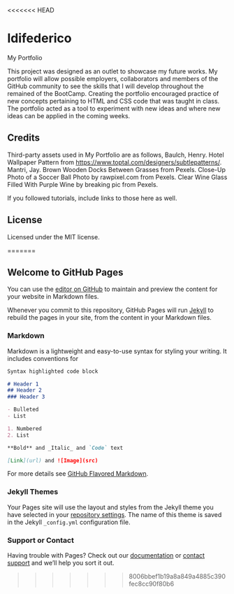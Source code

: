 <<<<<<< HEAD
# ldifederico
My Portfolio

This project was designed as an outlet to showcase my future works. My portfolio will allow possible employers, collaborators and members of the GitHub community to see the skills that I will develop throughout the remained of the BootCamp. Creating the portfolio encouraged practice of new concepts pertaining to HTML and CSS code that was taught in class. The portfolio acted as a tool to experiment with new ideas and where new ideas can be applied in the coming weeks. 

## Credits

Third-party assets used in My Portfolio are as follows, 
Baulch, Henry. Hotel Wallpaper Pattern from https://www.toptal.com/designers/subtlepatterns/.
Mantri, Jay. Brown Wooden Docks Between Grasses from Pexels.
Close-Up Photo of a Soccer Ball Photo by rawpixel.com from Pexels.
Clear Wine Glass Filled With Purple Wine by breaking pic from Pexels.

If you followed tutorials, include links to those here as well.

## License

Licensed under the MIT license.

=======
## Welcome to GitHub Pages

You can use the [editor on GitHub](https://github.com/ldifederico/ldifederico/edit/master/README.md) to maintain and preview the content for your website in Markdown files.

Whenever you commit to this repository, GitHub Pages will run [Jekyll](https://jekyllrb.com/) to rebuild the pages in your site, from the content in your Markdown files.

### Markdown

Markdown is a lightweight and easy-to-use syntax for styling your writing. It includes conventions for

```markdown
Syntax highlighted code block

# Header 1
## Header 2
### Header 3

- Bulleted
- List

1. Numbered
2. List

**Bold** and _Italic_ and `Code` text

[Link](url) and ![Image](src)
```

For more details see [GitHub Flavored Markdown](https://guides.github.com/features/mastering-markdown/).

### Jekyll Themes

Your Pages site will use the layout and styles from the Jekyll theme you have selected in your [repository settings](https://github.com/ldifederico/ldifederico/settings). The name of this theme is saved in the Jekyll `_config.yml` configuration file.

### Support or Contact

Having trouble with Pages? Check out our [documentation](https://help.github.com/categories/github-pages-basics/) or [contact support](https://github.com/contact) and we’ll help you sort it out.
>>>>>>> 8006bbef1b19a8a849a4885c390fec8cc90f80b6
